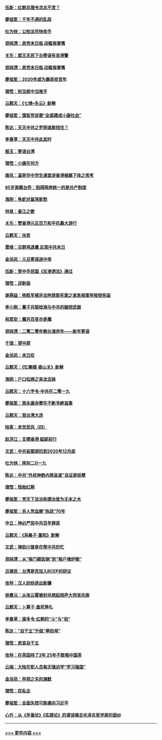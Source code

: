 #### [伍新：红朝总理令怎总不灵？](../pages/nsc993/n11770813.md?t=01070111) 
#### [廖祖笙：千年不遇的乱政](../pages/nsc993/n11770373.md?t=01070111) 
#### [吐为快：公检法司快收手](../pages/nsc993/n11770359.md?t=01070111) 
#### [郑纯清：恶党末日临 动辄挨掌嘴](../pages/nsc993/n11769912.md?t=01070111) 
#### [关乐：就王志民下台寄语有良港警](../pages/nsc993/n11769903.md?t=01070111) 
#### [郑纯清：恶党末日临 动辄挨掌嘴](../pages/nsc993/n11769356.md?t=01070111) 
#### [廖祖笙：2020年或为暴政收官年](../pages/nsc993/n11768216.md?t=01070111) 
#### [理悟：别当郎中当推手](../pages/nsc993/n11768243.md?t=01070111) 
#### [云鹤天：《七律▪冬云》新解](../pages/nsc993/n11768204.md?t=01070111) 
#### [廖祖笙：饿饭党说要“全面建成小康社会”](../pages/nsc993/n11767482.md?t=01070111) 
#### [陈达：天灭中共之罗网谁能挡住？](../pages/nsc993/n11767465.md?t=01070111) 
#### [李春草：天灭中共此其时](../pages/nsc993/n11767452.md?t=01070111) 
#### [振玉：寄语台湾](../pages/nsc993/n11767432.md?t=01070111) 
#### [理悟：小康在何方](../pages/nsc993/n11767394.md?t=01070111) 
#### [唐风：温哥华中学生课堂讲香港被踢下体之思考](../pages/nsc993/n11766848.md?t=01070111) 
#### [85岁美籍台侨：阻碍两岸统一的是共产制度](../pages/nsc993/n11765043.md?t=01070111) 
#### [海网：龟蛇对鼠哭新愁](../pages/nsc993/n11764895.md?t=01070111) 
#### [林泉：香江之歌](../pages/nsc993/n11764415.md?t=01070111) 
#### [关乐：赞香港元旦百万和平抗暴大游行](../pages/nsc993/n11764382.md?t=01070111) 
#### [云鹤天：扶贫](../pages/nsc993/n11764245.md?t=01070111) 
#### [雪绮：见群鸡退鹰  反观中共末日](../pages/nsc993/n11762112.md?t=01070111) 
#### [金浴凤：元旦寄语迷中帝](../pages/nsc993/n11761788.md?t=01070111) 
#### [伍新：贺中华民国《反渗透法》通过](../pages/nsc993/n11761994.md?t=01070111) 
#### [理悟：迎新曲](../pages/nsc993/n11761152.md?t=01070111) 
#### [谢燕益：杨胜军被非法拘禁致死案之紧急报案举报控告函](../pages/nsc993/n11756134.md?t=01070111) 
#### [李小刚：量子共振检测与中共的脑控武器](../pages/nsc993/n11754518.md?t=01070111) 
#### [祝君安：魔共百变亦是魔](../pages/nsc993/n11754469.md?t=01070111) 
#### [郑纯清：二零二零年散伙演弃年——新年寄语](../pages/nsc993/n11754195.md?t=01070111) 
#### [千瑞：望中原](../pages/nsc993/n11754159.md?t=01070111) 
#### [金浴凤：末日叹](../pages/nsc993/n11752359.md?t=01070111) 
#### [云鹤天：《忆秦娥‧娄山关》新解](../pages/nsc993/n11752348.md?t=01070111) 
#### [海网：户口松绑之来龙去脉](../pages/nsc993/n11752328.md?t=01070111) 
#### [云鹤天：十六字令‧中共在二零一九](../pages/nsc993/n11752305.md?t=01070111) 
#### [廖祖笙：周永康余孽在不断寻衅滋事](../pages/nsc993/n11751013.md?t=01070111) 
#### [云鹤天：观台湾大选](../pages/nsc993/n11751007.md?t=01070111) 
#### [陆客：末世民风（四）](../pages/nsc993/n11749203.md?t=01070111) 
#### [赵洪江：支撑香港 砥砺前行](../pages/nsc993/n11748482.md?t=01070111) 
#### [文武：中共妄图顽抗到2020年12月底](../pages/nsc993/n11748446.md?t=01070111) 
#### [吐为快：挥别二O一九](../pages/nsc993/n11748411.md?t=01070111) 
#### [陈达：中共“外扰神韵内禁圣诞”自证是妖孽](../pages/nsc993/n11748226.md?t=01070111) 
#### [理悟：怪胎红朝](../pages/nsc993/n11748206.md?t=01070111) 
#### [廖祖笙：党天下法治和德治皆为无本之木](../pages/nsc993/n11748135.md?t=01070111) 
#### [廖祖笙：杀人党血腥“执政”70年](../pages/nsc993/n11745144.md?t=01070111) 
#### [中立：神必严惩中共百年罪恶](../pages/nsc993/n11744970.md?t=01070111) 
#### [云鹤天：《采桑子‧重阳》新解](../pages/nsc993/n11744948.md?t=01070111) 
#### [文武：弹劾川普是在帮中共的忙](../pages/nsc993/n11744758.md?t=01070111) 
#### [郑纯清：从“挨门砸饭锅”到“挨户堵炉眼”](../pages/nsc993/n11744745.md?t=01070111) 
#### [吕锡民：台湾是否加入RCEP的研议](../pages/nsc993/n11744701.md?t=01070111) 
#### [张林：汉人纷纷逃出新疆](../pages/nsc993/n11743530.md?t=01070111) 
#### [徐曼沅：从张云雷被封杀想起相声大师吴兆南](../pages/nsc993/n11741816.md?t=01070111) 
#### [云鹤天：卜算子‧垂死挣扎](../pages/nsc993/n11739956.md?t=01070111) 
#### [李春草：唐多令‧红朝的“斗”与“拍”](../pages/nsc993/n11739830.md?t=01070111) 
#### [陈达：“自干五”升级“牵妨母”](../pages/nsc993/n11739724.md?t=01070111) 
#### [理悟：悲哀自干五](../pages/nsc993/n11739547.md?t=01070111) 
#### [张林：在茶园待了3年 25年不敢喝中国茶](../pages/nsc993/n11739240.md?t=01070111) 
#### [云端：大陆在职人员每天强迫学“学习强国”](../pages/nsc993/n11738735.md?t=01070111) 
#### [金浴凤：林郑之夫的渊默](../pages/nsc993/n11737735.md?t=01070111) 
#### [理悟：叹私企](../pages/nsc993/n11737715.md?t=01070111) 
#### [廖祖笙：全面失控可能袭向习近平](../pages/nsc993/n11737704.md?t=01070111) 
#### [心升：从《矛盾论》《实践论》的谬误揭去毛泽东哲学家的面纱](../pages/nsc993/n11736962.md?t=01070111) 

----
#### [ >>> 更早内容 <<< ](../indexes/nsc993-earlier.md)
